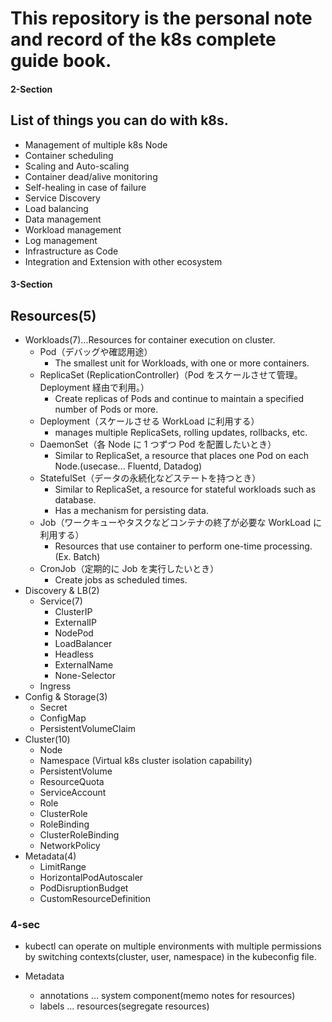 # This repository is the personal note and record of the k8s complete guide book.

#### 2-Section

## List of things you can do with k8s.

- Management of multiple k8s Node
- Container scheduling
- Scaling and Auto-scaling
- Container dead/alive monitoring
- Self-healing in case of failure
- Service Discovery
- Load balancing
- Data management
- Workload management
- Log management
- Infrastructure as Code
- Integration and Extension with other ecosystem

#### 3-Section

## Resources(5)

- Workloads(7)...Resources for container execution on cluster.
  - Pod（デバッグや確認用途）
    - The smallest unit for Workloads, with one or more containers.
  - ReplicaSet (ReplicationController)（Pod をスケールさせて管理。Deployment 経由で利用。）
    - Create replicas of Pods and continue to maintain a specified number of Pods or more.
  - Deployment（スケールさせる WorkLoad に利用する）
    - manages multiple ReplicaSets, rolling updates, rollbacks, etc.
  - DaemonSet（各 Node に 1 つずつ Pod を配置したいとき）
    - Similar to ReplicaSet, a resource that places one Pod on each Node.(usecase... Fluentd, Datadog)
  - StatefulSet（データの永続化などステートを持つとき）
    - Similar to ReplicaSet, a resource for stateful workloads such as database.
    - Has a mechanism for persisting data.
  - Job（ワークキューやタスクなどコンテナの終了が必要な WorkLoad に利用する）
    - Resources that use container to perform one-time processing.(Ex. Batch)
  - CronJob（定期的に Job を実行したいとき）
    - Create jobs as scheduled times.
- Discovery & LB(2)
  - Service(7)
    - ClusterIP
    - ExternalIP
    - NodePod
    - LoadBalancer
    - Headless
    - ExternalName
    - None-Selector
  - Ingress
- Config & Storage(3)
  - Secret
  - ConfigMap
  - PersistentVolumeClaim
- Cluster(10)
  - Node
  - Namespace (Virtual k8s cluster isolation capability)
  - PersistentVolume
  - ResourceQuota
  - ServiceAccount
  - Role
  - ClusterRole
  - RoleBinding
  - ClusterRoleBinding
  - NetworkPolicy
- Metadata(4)
  - LimitRange
  - HorizontalPodAutoscaler
  - PodDisruptionBudget
  - CustomResourceDefinition

### 4-sec

- kubectl can operate on multiple environments with multiple permissions by switching contexts(cluster, user, namespace) in the kubeconfig file.

- Metadata

  - annotations ... system component(memo notes for resources)
  - labels ... resources(segregate resources)
